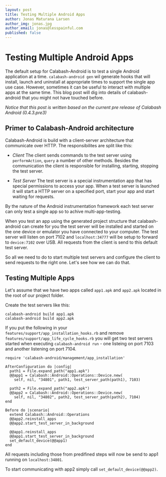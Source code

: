 ```yaml
---
layout: post
title: Testing Multiple Android Apps
author: Jonas Maturana Larsen
author_img: jonas.jpg
author_email: jonas@lesspainful.com
published: false
---
```


Testing Multiple Android Apps
=============================
The default setup for Calabash-Android is to test a single Android application at a time.
`calabash-android gen` wil generate hooks that will install, launch and uninstall at appropriate times to support the single app use case. However, sometimes it can be useful to interact with multiple apps at the same time. This blog post will dig into details of calabash-android that you might not have touched before.



*Notice that this post is written based on the current pre release of Calabash Android (0.4.3.pre3)*


Primer to Calabash-Android architecture
---------------------------------------

Calabash-Android is build with a client-server architecture that communicate over HTTP. The responsibilites are split like this:

* *Client*
  The client sends commands to the test server using `performAction`, `query` a number of other methods.
  Besides the communication the client is responsible for installing, starting, stopping the test server.

* *Test Server*
  The test server is a special instrumentation app that has special permissions to access your app. When a test server is launched it will start a HTTP server on a specified port, start your app and start waiting for requests.

By the nature of the Android instrumentation framework each test server can only test a single app so to achive multi-app-testing.

When you test an app using the generated project structure that calabash-android can create for you the test server will be installed and started on the one device or emulator you have connected to your computer. The test server will listen on port 7102 and `localhost:34777` will be setup to forward to `device:7102` over USB.
All requests from the client is send to this default test server.

So all we need to do to start multiple test servers and configure the client to send requests to the right one. Let's see how we can do that.

Testing Multiple Apps
---------------------

Let's assume that we have two apps called `app1.apk` and `app2.apk` located in the root of our project folder.

Create the test servers like this:

    calabash-android build app1.apk
    calabash-android build app2.apk


If you put the following in your `features/support/app_installation_hooks.rb` and remove `features/support/app_life_cycle_hooks.rb` you will get two test servers started when executing `calabash-android run` - one listeing on port 7103 and another listening on port 7104.

    require 'calabash-android/management/app_installation'

    AfterConfiguration do |config|
      path1 = File.expand_path("app1.apk")
      @@app1 = Calabash::Android::Operations::Device.new(
        self, nil, "34801", path1, test_server_path(path1), 7103)

      path2 = File.expand_path("app2.apk")
      @@app2 = Calabash::Android::Operations::Device.new(
        self, nil, "34802", path2, test_server_path(path2), 7104)
    end

    Before do |scenario|
      extend Calabash::Android::Operations
      @@app2.reinstall_apps
      @@app2.start_test_server_in_background

      @@app1.reinstall_apps
      @@app1.start_test_server_in_background
      set_default_device(@@app1)
    end

All requests including those from predifined steps will now be send to app1 running on `localhost:34801`.

To start communicating with app2 simply call `set_default_device(@@app2)`.


